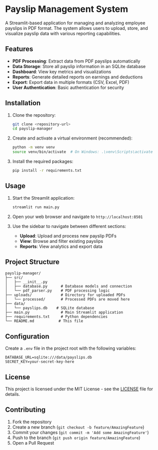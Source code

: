 # Payslip Management System

A Streamlit-based application for managing and analyzing employee payslips in PDF format. The system allows users to upload, store, and visualize payslip data with various reporting capabilities.

## Features

- **PDF Processing**: Extract data from PDF payslips automatically
- **Data Storage**: Store all payslip information in an SQLite database
- **Dashboard**: View key metrics and visualizations
- **Reports**: Generate detailed reports on earnings and deductions
- **Export**: Export data in multiple formats (CSV, Excel, PDF)
- **User Authentication**: Basic authentication for security

## Installation

1. Clone the repository:
   ```bash
   git clone <repository-url>
   cd payslip-manager
   ```

2. Create and activate a virtual environment (recommended):
   ```bash
   python -m venv venv
   source venv/bin/activate  # On Windows: .\venv\Scripts\activate
   ```

3. Install the required packages:
   ```bash
   pip install -r requirements.txt
   ```

## Usage

1. Start the Streamlit application:
   ```bash
   streamlit run main.py
   ```

2. Open your web browser and navigate to `http://localhost:8501`

3. Use the sidebar to navigate between different sections:
   - **Upload**: Upload and process new payslip PDFs
   - **View**: Browse and filter existing payslips
   - **Reports**: View analytics and export data

## Project Structure

```
payslip-manager/
├── src/
│   ├── __init__.py
│   ├── database.py      # Database models and connection
│   └── pdf_parser.py    # PDF processing logic
├── uploads/             # Directory for uploaded PDFs
│   └── processed/       # Processed PDFs are moved here
├── data/
│   └── payslips.db    # SQLite database
├── main.py              # Main Streamlit application
├── requirements.txt     # Python dependencies
└── README.md           # This file
```

## Configuration

Create a `.env` file in the project root with the following variables:

```
DATABASE_URL=sqlite:///data/payslips.db
SECRET_KEY=your-secret-key-here
```

## License

This project is licensed under the MIT License - see the [LICENSE](LICENSE) file for details.

## Contributing

1. Fork the repository
2. Create a new branch (`git checkout -b feature/AmazingFeature`)
3. Commit your changes (`git commit -m 'Add some AmazingFeature'`)
4. Push to the branch (`git push origin feature/AmazingFeature`)
5. Open a Pull Request
